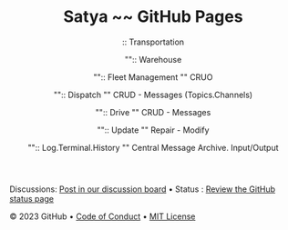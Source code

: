 <header>

<!--
  <<< Author notes: Course header >>>
  Include a 1280×640 image, course title in sentence case, and a concise description in emphasis.
  In your repository settings: enable template repository, add your 1280×640 social image, auto delete head branches.
  Add your open source license, GitHub uses MIT license.
-->

# Satya ~~ GitHub Pages

 :: Transportation

 "":: Warehouse

 "":: Fleet Management
   "" CRUO

 "":: Dispatch
   "" CRUD - Messages (Topics.Channels)

 "":: Drive
   "" CRUD - Messages

 "":: Update
   "" Repair - Modify
 
 "":: Log.Terminal.History
   "" Central Message Archive. Input/Output
   


</header>


<footer>



Discussions: [Post in our discussion board](https://github.com/orgs/skills/discussions/categories/github-pages) &bull; 
Status     : [Review the GitHub status page](https://www.githubstatus.com/)

&copy; 2023 GitHub &bull; [Code of Conduct](https://www.contributor-covenant.org/version/2/1/code_of_conduct/code_of_conduct.md) &bull; [MIT License](https://gh.io/mit)

</footer>
